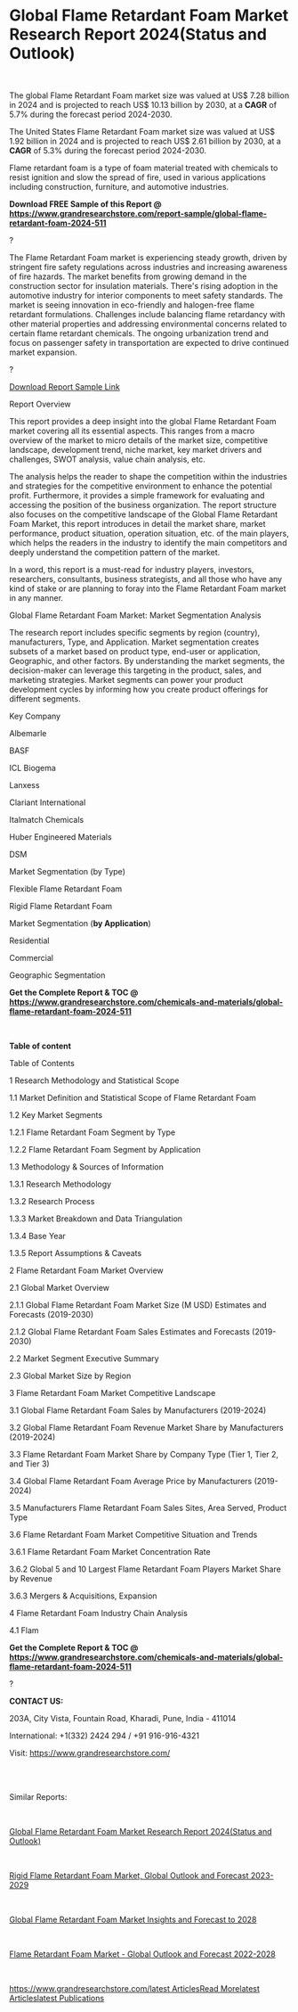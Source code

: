 <h1>Global Flame Retardant Foam Market Research Report 2024(Status and Outlook)</h1><br/><p>The global Flame Retardant Foam market size was valued at US$ 7.28 billion in 2024 and is projected to reach US$ 10.13 billion by 2030, at a <strong>CAGR</strong> of 5.7% during the forecast period 2024-2030.</p>
 
 
 
 <p>The United States Flame Retardant Foam market size was valued at US$ 1.92 billion in 2024 and is projected to reach US$ 2.61 billion by 2030, at a <strong>CAGR</strong> of 5.3% during the forecast period 2024-2030.</p>
 
 
 
 <p>Flame retardant foam is a type of foam material treated with chemicals to resist ignition and slow the spread of fire, used in various applications including construction, furniture, and automotive industries.</p>
 
 
 
 <div><b>Download FREE Sample of this Report @ <a href="https://www.grandresearchstore.com/report-sample/global-flame-retardant-foam-2024-511">https://www.grandresearchstore.com/report-sample/global-flame-retardant-foam-2024-511</a></b></div>
 
 
 
 <p>? </p>
 
 
 
 <p>The Flame Retardant Foam market is experiencing steady growth, driven by stringent fire safety regulations across industries and increasing awareness of fire hazards. The market benefits from growing demand in the construction sector for insulation materials. There&#39;s rising adoption in the automotive industry for interior components to meet safety standards. The market is seeing innovation in eco-friendly and halogen-free flame retardant formulations. Challenges include balancing flame retardancy with other material properties and addressing environmental concerns related to certain flame retardant chemicals. The ongoing urbanization trend and focus on passenger safety in transportation are expected to drive continued market expansion.</p>
 
 
 
 <p>? </p>
 
 
 
 <p><a href="https://www.grandresearchstore.com/mr-admin/report-sample/global-flame-retardant-foam-2024-511">Download Report Sample Link</a></p>
 
 
 
 <p>Report Overview</p>
 
 
 
 <p>This report provides a deep insight into the global Flame Retardant Foam market covering all its essential aspects. This ranges from a macro overview of the market to micro details of the market size, competitive landscape, development trend, niche market, key market drivers and challenges, SWOT analysis, value chain analysis, etc.</p>
 
 
 
 <p>The analysis helps the reader to shape the competition within the industries and strategies for the competitive environment to enhance the potential profit. Furthermore, it provides a simple framework for evaluating and accessing the position of the business organization. The report structure also focuses on the competitive landscape of the Global Flame Retardant Foam Market, this report introduces in detail the market share, market performance, product situation, operation situation, etc. of the main players, which helps the readers in the industry to identify the main competitors and deeply understand the competition pattern of the market.</p>
 
 
 
 <p>In a word, this report is a must-read for industry players, investors, researchers, consultants, business strategists, and all those who have any kind of stake or are planning to foray into the Flame Retardant Foam market in any manner.</p>
 
 
 
 <p>Global Flame Retardant Foam Market: Market Segmentation Analysis</p>
 
 
 
 <p>The research report includes specific segments by region (country), manufacturers, Type, and Application. Market segmentation creates subsets of a market based on product type, end-user or application, Geographic, and other factors. By understanding the market segments, the decision-maker can leverage this targeting in the product, sales, and marketing strategies. Market segments can power your product development cycles by informing how you create product offerings for different segments.</p>
 
 
 
 <p>Key Company</p>
 
 
 
 <p>Albemarle</p>
 
 
 
 <p>BASF</p>
 
 
 
 <p>ICL Biogema</p>
 
 
 
 <p>Lanxess</p>
 
 
 
 <p>Clariant International</p>
 
 
 
 <p>Italmatch Chemicals</p>
 
 
 
 <p>Huber Engineered Materials</p>
 
 
 
 <p>DSM</p>
 
 
 
 <p>Market Segmentation (by Type)</p>
 
 
 
 <p>Flexible Flame Retardant Foam</p>
 
 
 
 <p>Rigid Flame Retardant Foam</p>
 
 
 
 <p>Market Segmentation (<strong>by Application</strong>)</p>
 
 
 
 <p>Residential</p>
 
 
 
 <p>Commercial</p>
 
 
 
 <p>Geographic Segmentation</p>
 
 
 
 <div><b>Get the Complete Report & TOC @ <a href="https://www.grandresearchstore.com/chemicals-and-materials/global-flame-retardant-foam-2024-511">https://www.grandresearchstore.com/chemicals-and-materials/global-flame-retardant-foam-2024-511</a></b></div>
 
 
 
 <p><br />
 
 <b>Table of content</b></p>
 
 
 
 <p>Table of Contents<br />
 
 1 Research Methodology and Statistical Scope<br />
 
 1.1 Market Definition and Statistical Scope of Flame Retardant Foam<br />
 
 1.2 Key Market Segments<br />
 
 1.2.1 Flame Retardant Foam Segment by Type<br />
 
 1.2.2 Flame Retardant Foam Segment by Application<br />
 
 1.3 Methodology & Sources of Information<br />
 
 1.3.1 Research Methodology<br />
 
 1.3.2 Research Process<br />
 
 1.3.3 Market Breakdown and Data Triangulation<br />
 
 1.3.4 Base Year<br />
 
 1.3.5 Report Assumptions & Caveats<br />
 
 2 Flame Retardant Foam Market Overview<br />
 
 2.1 Global Market Overview<br />
 
 2.1.1 Global Flame Retardant Foam Market Size (M USD) Estimates and Forecasts (2019-2030)<br />
 
 2.1.2 Global Flame Retardant Foam Sales Estimates and Forecasts (2019-2030)<br />
 
 2.2 Market Segment Executive Summary<br />
 
 2.3 Global Market Size by Region<br />
 
 3 Flame Retardant Foam Market Competitive Landscape<br />
 
 3.1 Global Flame Retardant Foam Sales by Manufacturers (2019-2024)<br />
 
 3.2 Global Flame Retardant Foam Revenue Market Share by Manufacturers (2019-2024)<br />
 
 3.3 Flame Retardant Foam Market Share by Company Type (Tier 1, Tier 2, and Tier 3)<br />
 
 3.4 Global Flame Retardant Foam Average Price by Manufacturers (2019-2024)<br />
 
 3.5 Manufacturers Flame Retardant Foam Sales Sites, Area Served, Product Type<br />
 
 3.6 Flame Retardant Foam Market Competitive Situation and Trends<br />
 
 3.6.1 Flame Retardant Foam Market Concentration Rate<br />
 
 3.6.2 Global 5 and 10 Largest Flame Retardant Foam Players Market Share by Revenue<br />
 
 3.6.3 Mergers & Acquisitions, Expansion<br />
 
 4 Flame Retardant Foam Industry Chain Analysis<br />
 
 4.1 Flam</p>
 
 
 
 <div><b>Get the Complete Report & TOC @ <a href="https://www.grandresearchstore.com/chemicals-and-materials/global-flame-retardant-foam-2024-511">https://www.grandresearchstore.com/chemicals-and-materials/global-flame-retardant-foam-2024-511</a></b></div>
 
 
 
 <p>? </p>
 
 
 
 <p><b>CONTACT US:</b><br />
 
 203A, City Vista, Fountain Road, Kharadi, Pune, India - 411014<br />
 
 International: +1(332) 2424 294 / +91 916-916-4321<br />
 
 Visit: <a href="https://www.grandresearchstore.com/">https://www.grandresearchstore.com/</a><br />
 
 <br />
 
 <br />
 
 Similar Reports:<br />
 
 <br />
 
 <a href="https://www.grandresearchstore.com/chemicals-and-materials/global-flame-retardant-foam-2024-849">Global Flame Retardant Foam Market Research Report 2024(Status and Outlook)</a><br />
 
 <br />
 
 <a href="https://www.grandresearchstore.com/chemicals-and-materials/global-rigid-flame-retardant-foam-forecast-2023-2029-361">Rigid Flame Retardant Foam Market, Global Outlook and Forecast 2023-2029</a><br />
 
 <br />
 
 <a href="https://www.grandresearchstore.com/chemicals-and-materials/global-flame-retardant-foam-2028-491">Global Flame Retardant Foam Market Insights and Forecast to 2028</a><br />
 
 <br />
 
 <a href="https://www.grandresearchstore.com/chemicals-and-materials/global-flame-retardant-foam-2022-2028-739">Flame Retardant Foam Market - Global Outlook and Forecast 2022-2028</a><br />
 
 <br />
 
 <a href="https://gyeongbokgung.com">https://www.grandresearchstore.com/</a><a href="https://hallyeomaritime.com">latest Articles</a><a href="https://jingwansa.com">Read More</a><a href="https://nguoiviet.jp/">latest Articles</a><a href="https://www.intelmarketresearch.com/">latest Publications</a></p>